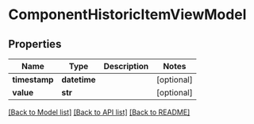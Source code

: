 # ComponentHistoricItemViewModel

## Properties
Name | Type | Description | Notes
------------ | ------------- | ------------- | -------------
**timestamp** | **datetime** |  | [optional] 
**value** | **str** |  | [optional] 

[[Back to Model list]](../README.md#documentation-for-models) [[Back to API list]](../README.md#documentation-for-api-endpoints) [[Back to README]](../README.md)

